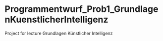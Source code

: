 # Programmentwurf_Prob1_GrundlagenKuenstlicherIntelligenz
Project for lecture Grundlagen Künstlicher Intelligenz
